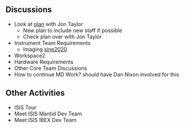 ## Discussions

* Look at [plan](https://docs.google.com/spreadsheets/d/16z5WiGysXqssw5GFhP05LpfEnmoU-sBeT-HiZSGOzAA/edit#gid=669025093) with Jon Taylor
  * New plan to include new staff if possible
  * Check plan over with Jon Taylor
* Instrument Team Requirements
  * Imaging [sine2020](https://github.com/DanNixon/documents/blob/8f3abf8cbc951a23e1d3eeeec0285c039cded9ed/meeting_notes/June_2018_Italy/imaging_questions.md)
* Workspace2
* Hardware Requirements 
* Other Core Team Discussions
* How to continue MD Work? should have Dan Nixon involved for this

## Other Activities 

* ISIS Tour
* Meet ISIS Mantid Dev Team
* Meet ISIS IBEX Dev Team
